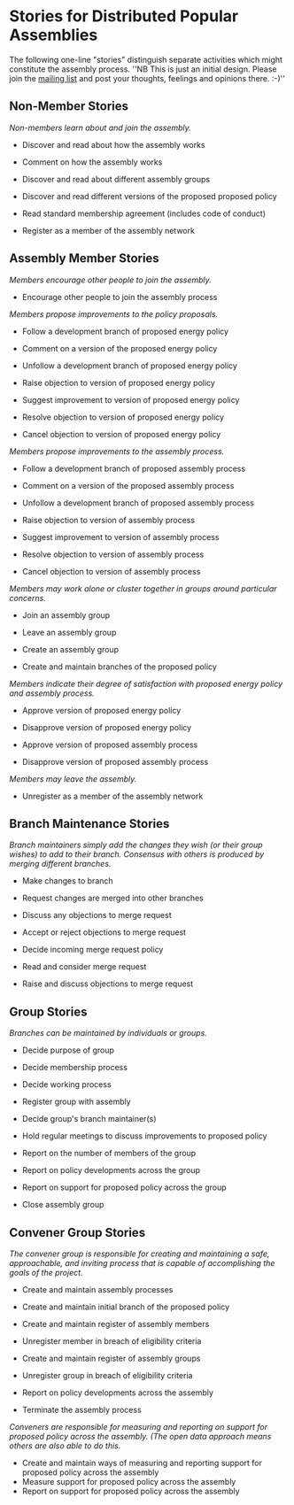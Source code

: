 Stories for Distributed Popular Assemblies
==========================================

The following one-line "stories" distinguish separate activities which might constitute the assembly process. ''NB This is just an initial design. Please join the [mailing list](http://lists.appropriatesoftware.org/mailman/listinfo/paes-discuss) and post your thoughts, feelings and opinions there. :-)''

Non-Member Stories
------------------

*Non-members learn about and join the assembly.*

* Discover and read about how the assembly works
* Comment on how the assembly works

* Discover and read about different assembly groups
* Discover and read different versions of the proposed proposed policy

* Read standard membership agreement (includes code of conduct)

* Register as a member of the assembly network

Assembly Member Stories
-----------------------

*Members encourage other people to join the assembly.*

* Encourage other people to join the assembly process

*Members propose improvements to the policy proposals.*

* Follow a development branch of proposed energy policy
* Comment on a version of the proposed energy policy
* Unfollow a development branch of proposed energy policy

* Raise objection to version of proposed energy policy
* Suggest improvement to version of proposed energy policy
* Resolve objection to version of proposed energy policy
* Cancel objection to version of proposed energy policy

*Members propose improvements to the assembly process.*

* Follow a development branch of proposed assembly process
* Comment on a version of the proposed assembly process
* Unfollow a development branch of proposed assembly process

* Raise objection to version of assembly process
* Suggest improvement to version of assembly process
* Resolve objection to version of assembly process
* Cancel objection to version of assembly process

*Members may work alone or cluster together in groups around particular concerns.*

* Join an assembly group
* Leave an assembly group

* Create an assembly group

* Create and maintain branches of the proposed policy

*Members indicate their degree of satisfaction with proposed energy policy and assembly process.*

* Approve version of proposed energy policy
* Disapprove version of proposed energy policy

* Approve version of proposed assembly process
* Disapprove version of proposed assembly process

*Members may leave the assembly.*

* Unregister as a member of the assembly network


Branch Maintenance Stories
--------------------------

*Branch maintainers simply add the changes they wish (or their group wishes) to add to their branch. Consensus with others is produced by merging different branches.*

* Make changes to branch

* Request changes are merged into other branches
* Discuss any objections to merge request
* Accept or reject objections to merge request

* Decide incoming merge request policy
* Read and consider merge request
* Raise and discuss objections to merge request

Group Stories
-------------

*Branches can be maintained by individuals or groups.*

* Decide purpose of group
* Decide membership process
* Decide working process

* Register group with assembly
* Decide group's branch maintainer(s)
* Hold regular meetings to discuss improvements to proposed policy

* Report on the number of members of the group
* Report on policy developments across the group
* Report on support for proposed policy across the group

* Close assembly group

Convener Group Stories
----------------------

*The convener group is responsible for creating and maintaining a safe, approachable, and inviting process that is capable of accomplishing the goals of the project.*

* Create and maintain assembly processes
* Create and maintain initial branch of the proposed policy

* Create and maintain register of assembly members
* Unregister member in breach of eligibility criteria

* Create and maintain register of assembly groups
* Unregister group in breach of eligibility criteria

* Report on policy developments across the assembly

* Terminate the assembly process

*Conveners are responsible for measuring and reporting on support for proposed policy across the assembly. (The open data approach means others are also able to do this.*

* Create and maintain ways of measuring and reporting support for proposed policy across the assembly
* Measure support for proposed policy across the assembly
* Report on support for proposed policy across the assembly
